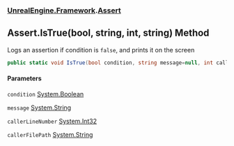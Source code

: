 ### [UnrealEngine.Framework](./UnrealEngine-Framework.md 'UnrealEngine.Framework').[Assert](./Assert.md 'UnrealEngine.Framework.Assert')
## Assert.IsTrue(bool, string, int, string) Method
Logs an assertion if condition is `false`, and prints it on the screen  
```csharp
public static void IsTrue(bool condition, string message=null, int callerLineNumber=0, string callerFilePath=null);
```
#### Parameters
<a name='UnrealEngine-Framework-Assert-IsTrue(bool_string_int_string)-condition'></a>
`condition` [System.Boolean](https://docs.microsoft.com/en-us/dotnet/api/System.Boolean 'System.Boolean')  
  
<a name='UnrealEngine-Framework-Assert-IsTrue(bool_string_int_string)-message'></a>
`message` [System.String](https://docs.microsoft.com/en-us/dotnet/api/System.String 'System.String')  
  
<a name='UnrealEngine-Framework-Assert-IsTrue(bool_string_int_string)-callerLineNumber'></a>
`callerLineNumber` [System.Int32](https://docs.microsoft.com/en-us/dotnet/api/System.Int32 'System.Int32')  
  
<a name='UnrealEngine-Framework-Assert-IsTrue(bool_string_int_string)-callerFilePath'></a>
`callerFilePath` [System.String](https://docs.microsoft.com/en-us/dotnet/api/System.String 'System.String')  
  
